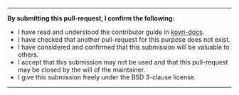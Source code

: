 
---
**By submitting this pull-request, I confirm the following:**

- I have read and understood the contributor guide in [kovri-docs](https://github.com/monero-project/kovri-docs).
- I have checked that another pull-request for this purpose does not exist.
- I have considered and confirmed that this submission will be valuable to others.
- I accept that this submission may not be used and that this pull-request may be closed by the will of the maintainer.
- I give this submission freely under the BSD 3-clause license.
---

